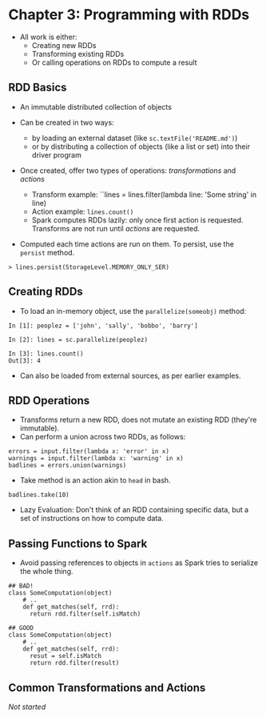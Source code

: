 # Chapter 3: Programming with RDDs

* All work is either:
  * Creating new RDDs
  * Transforming existing RDDs
  * Or calling operations on RDDs to compute a result

## RDD Basics

* An immutable distributed collection of objects

* Can be created in two ways:
  * by loading an external dataset (like ``sc.textFile('README.md')``)
  * or by distributing a collection of objects (like a list or set) into their driver program

* Once created, offer two types of operations: *transformations* and *actions*
  * Transform example: ``lines = lines.filter(lambda line: 'Some string' in line)
  * Action example: ``lines.count()``
  * Spark computes RDDs lazily: only once first action is requested. Transforms are not run until *actions* are requested. 

* Computed each time actions are run on them. To persist, use the ``persist`` method.

```
> lines.persist(StorageLevel.MEMORY_ONLY_SER)
```

## Creating RDDs 

* To load an in-memory object, use the ``parallelize(someobj)`` method:

```
In [1]: peoplez = ['john', 'sally', 'bobbo', 'barry']

In [2]: lines = sc.parallelize(peoplez)

In [3]: lines.count()
Out[3]: 4
```

* Can also be loaded from external sources, as per earlier examples.

## RDD Operations

* Transforms return a new RDD, does not mutate an existing RDD (they're immutable).
* Can perform a union across two RDDs, as follows:

```
errors = input.filter(lambda x: 'error' in x)
warnings = input.filter(lambda x: 'warning' in x)
badlines = errors.union(warnings)
```

* Take method is an action akin to ``head`` in bash.

``
badlines.take(10)
``

* Lazy Evaluation: Don't think of an RDD containing specific data, but a set of instructions on how to compute data.

## Passing Functions to Spark

* Avoid passing references to objects in ``actions`` as Spark tries to serialize the whole thing.

```
## BAD!
class SomeComputation(object)
    # ..
    def get_matches(self, rrd):
      return rdd.filter(self.isMatch)

## GOOD
class SomeComputation(object)
    # ..
    def get_matches(self, rrd):
      resut = self.isMatch
      return rdd.filter(result)
```

## Common Transformations and Actions

*Not started*

